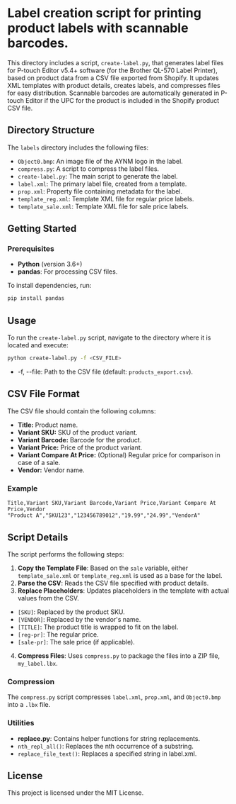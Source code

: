 # Label creation script for printing product labels with scannable barcodes.

This directory includes a script, `create-label.py`, that generates label files for P-touch Editor v5.4+ software (for the Brother QL-570 Label Printer), based on product data from a CSV file exported from Shopify. It updates XML templates with product details, creates labels, and compresses files for easy distribution. Scannable barcodes are automatically generated in P-touch Editor if the UPC for the product is included in the Shopify product CSV file.

## Directory Structure

The `labels` directory includes the following files:

- `Object0.bmp`: An image file of the AYNM logo in the label.
- `compress.py`: A script to compress the label files.
- `create-label.py`: The main script to generate the label.
- `label.xml`: The primary label file, created from a template.
- `prop.xml`: Property file containing metadata for the label.
- `template_reg.xml`: Template XML file for regular price labels.
- `template_sale.xml`: Template XML file for sale price labels.

## Getting Started

### Prerequisites

- **Python** (version 3.6+)
- **pandas**: For processing CSV files.
  
To install dependencies, run:
```bash
pip install pandas
```

## Usage
To run the `create-label.py` script, navigate to the directory where it is located and execute:

```bash
python create-label.py -f <CSV_FILE>
```
- -f, --file: Path to the CSV file (default: `products_export.csv`).

## CSV File Format
The CSV file should contain the following columns:

- **Title:** Product name.
- **Variant SKU:** SKU of the product variant.
- **Variant Barcode:** Barcode for the product.
- **Variant Price:** Price of the product variant.
- **Variant Compare At Price:** (Optional) Regular price for comparison in case of a sale.
- **Vendor:** Vendor name.

### Example
```csv
Title,Variant SKU,Variant Barcode,Variant Price,Variant Compare At Price,Vendor
"Product A","SKU123","123456789012","19.99","24.99","VendorA"
```

## Script Details
The script performs the following steps:

1. **Copy the Template File**: Based on the `sale` variable, either `template_sale.xml` or `template_reg.xml` is used as a base for the label.
2. **Parse the CSV**: Reads the CSV file specified with product details.
3. **Replace Placeholders**: Updates placeholders in the template with actual values from the CSV.
- `[SKU]`: Replaced by the product SKU.
- `[VENDOR]`: Replaced by the vendor's name.
- `[TITLE]`: The product title is wrapped to fit on the label.
- `[reg-pr]`: The regular price.
- `[sale-pr]`: The sale price (if applicable).
4. **Compress Files**: Uses `compress.py` to package the files into a ZIP file, `my_label.lbx`.
   
### Compression
The `compress.py` script compresses `label.xml`, `prop.xml`, and `Object0.bmp` into a `.lbx` file.

### Utilities
- **replace.py**: Contains helper functions for string replacements.
 - `nth_repl_all()`: Replaces the nth occurrence of a substring.
- `replace_file_text()`: Replaces a specified string in label.xml.

## License
This project is licensed under the MIT License.

